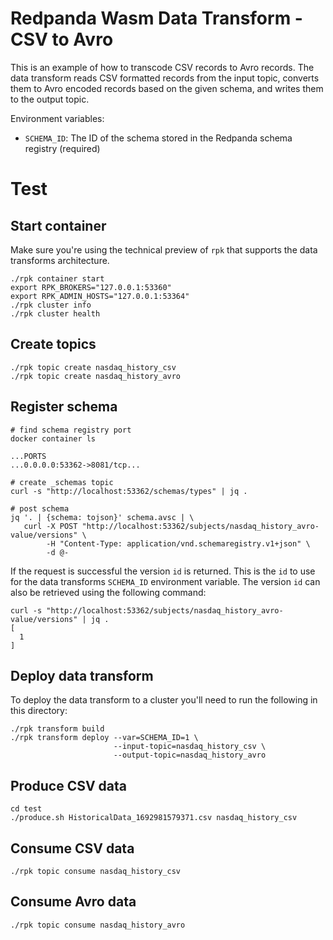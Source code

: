 # Redpanda Wasm Data Transform - CSV to Avro

This is an example of how to transcode CSV records to Avro records. The data transform reads CSV
formatted records from the input topic, converts them to Avro encoded records based on the given
schema, and writes them to the output topic.

Environment variables:
- `SCHEMA_ID`: The ID of the schema stored in the Redpanda schema registry (required)

# Test

## Start container

Make sure you're using the technical preview of `rpk` that supports the data transforms 
architecture.

```shell
./rpk container start
export RPK_BROKERS="127.0.0.1:53360"
export RPK_ADMIN_HOSTS="127.0.0.1:53364"
./rpk cluster info
./rpk cluster health
```

## Create topics

```shell
./rpk topic create nasdaq_history_csv
./rpk topic create nasdaq_history_avro
```

## Register schema

```shell
# find schema registry port
docker container ls

...PORTS
...0.0.0.0:53362->8081/tcp...

# create _schemas topic
curl -s "http://localhost:53362/schemas/types" | jq .

# post schema
jq '. | {schema: tojson}' schema.avsc | \
   curl -X POST "http://localhost:53362/subjects/nasdaq_history_avro-value/versions" \
        -H "Content-Type: application/vnd.schemaregistry.v1+json" \
        -d @-
```

If the request is successful the version `id` is returned. This is the `id` to use for the data 
transforms `SCHEMA_ID` environment variable. The version `id` can also be retrieved using the 
following command:

```shell
curl -s "http://localhost:53362/subjects/nasdaq_history_avro-value/versions" | jq .
[
  1
]
```

## Deploy data transform

To deploy the data transform to a cluster you'll need to run the following in this directory:

```shell
./rpk transform build
./rpk transform deploy --var=SCHEMA_ID=1 \
                       --input-topic=nasdaq_history_csv \
                       --output-topic=nasdaq_history_avro
```

## Produce CSV data

```shell
cd test
./produce.sh HistoricalData_1692981579371.csv nasdaq_history_csv
```

## Consume CSV data

```shell
./rpk topic consume nasdaq_history_csv
```

## Consume Avro data

```shell
./rpk topic consume nasdaq_history_avro
```
